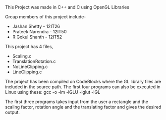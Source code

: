 This Project was made in C++ and C using OpenGL Libraries

Group members of this project include-

 * Jashan Shetty - 12IT26 
 * Prateek Narendra - 12IT50
 * R Gokul Shanth - 12IT52

This project has 4 files,

  * Scaling.c
  * TranslationRotation.c
  * NoLineClipping.c
  * LineClipping.c


The project has been compiled on CodeBlocks where the GL library files are included in the source path.
The first four programs can also be executed in Linux using these:
gcc -o <filename> <source-code file> -lm -lGLU -lglut -lGL

The first three programs takes input from the user a rectangle and the scaling factor, rotation angle and the translating factor and gives the desired output.
